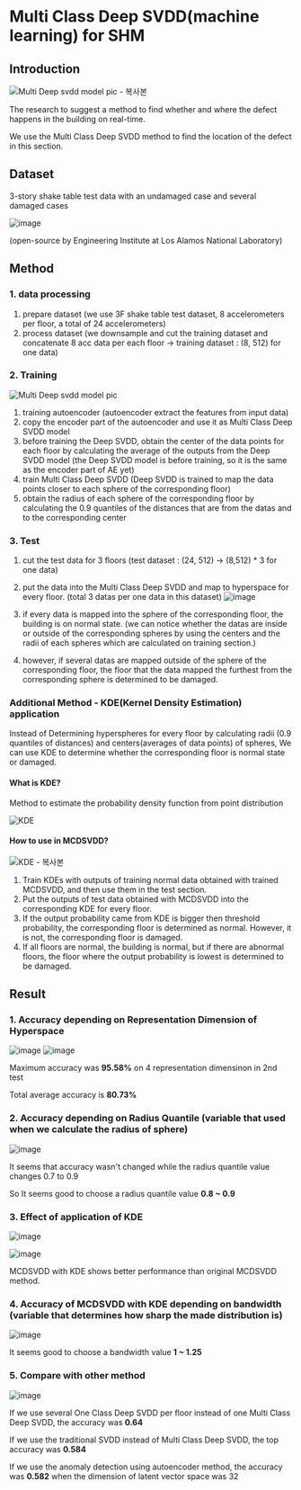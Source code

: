 # Multi Class Deep SVDD(machine learning) for SHM

## Introduction

![Multi Deep svdd model pic - 복사본](https://github.com/happyleeyi/DeepSVDD/assets/173021832/47b45b16-2101-4a44-9d1e-1401a5ae94df)

The research to suggest a method to find whether and where the defect happens in the building on real-time.

We use the Multi Class Deep SVDD method to find the location of the defect in this section.

## Dataset

3-story shake table test data with an undamaged case and several damaged cases

![image](https://github.com/happyleeyi/DeepSVDD/assets/173021832/f5b6d5f1-b504-4c4a-bdbe-be64fa2c6588)

(open-source by Engineering Institute at Los Alamos National Laboratory)

## Method

### 1. data processing
1. prepare dataset (we use 3F shake table test dataset, 8 accelerometers per floor, a total of 24 accelerometers)
2. process dataset (we downsample and cut the training dataset and concatenate 8 acc data per each floor -> training dataset : (8, 512) for one data)

### 2. Training
![Multi Deep svdd model pic](https://github.com/happyleeyi/DeepSVDD/assets/173021832/1c007e9a-019e-42bf-af1d-7b0caeb6db96)

1. training autoencoder (autoencoder extract the features from input data)
2. copy the encoder part of the autoencoder and use it as Multi Class Deep SVDD model
3. before training the Deep SVDD, obtain the center of the data points for each floor by calculating the average of the outputs from the Deep SVDD model (the Deep SVDD model is before training, so it is the same as the encoder part of AE yet)
4. train Multi Class Deep SVDD (Deep SVDD is trained to map the data points closer to each sphere of the corresponding floor)
5. obtain the radius of each sphere of the corresponding floor by calculating the 0.9 quantiles of the distances that are from the datas and to the corresponding center

### 3. Test
1. cut the test data for 3 floors (test dataset : (24, 512) -> (8,512) * 3 for one data)
2. put the data into the Multi Class Deep SVDD and map to hyperspace for every floor. (total 3 datas per one data in this dataset)
![image](https://github.com/happyleeyi/DeepSVDD/assets/173021832/167c7788-6fe7-4312-ab6f-ea98e0ff0dc6)

3. if every data is mapped into the sphere of the corresponding floor, the building is on normal state. (we can notice whether the datas are inside or outside of the corresponding spheres by using the centers and the radii of each spheres which are calculated on training section.)
4. however, if several datas are mapped outside of the sphere of the corresponding floor, the floor that the data mapped the furthest from the corresponding sphere is determined to be damaged.

### Additional Method - KDE(Kernel Density Estimation) application
Instead of Determining hyperspheres for every floor by calculating radii (0.9 quantiles of distances) and centers(averages of data points) of spheres,
We can use KDE to determine whether the corresponding floor is normal state or damaged.

#### What is KDE?
Method to estimate the probability density function from point distribution

![KDE](https://github.com/happyleeyi/MCDSVDD-for-SHM/assets/173021832/2b25b0cc-cc22-42bb-948d-19ec51c0755b)

#### How to use in MCDSVDD?
![KDE - 복사본](https://github.com/happyleeyi/MCDSVDD-for-SHM/assets/173021832/8862adbe-bb1d-4cea-a29f-80e54d88cbf3)

1. Train KDEs with outputs of training normal data obtained with trained MCDSVDD, and then use them in the test section.
2. Put the outputs of test data obtained with MCDSVDD into the corresponding KDE for every floor.
3. If the output probability came from KDE is bigger then threshold probability, the corresponding floor is determined as normal. However, it is not, the corresponding floor is damaged.
4. If all floors are normal, the building is normal, but if there are abnormal floors, the floor where the output probability is lowest is determined to be damaged.



## Result

### 1. Accuracy depending on Representation Dimension of Hyperspace
![image](https://github.com/happyleeyi/MCDSVDD-for-SHM/assets/173021832/c9cf3f20-5cde-44b3-9cd4-6d972288868c)
![image](https://github.com/happyleeyi/MCDSVDD-for-SHM/assets/173021832/356fffb8-7c68-4be0-82eb-6b87591e8862)

Maximum accuracy was __95.58%__ on 4 representation dimensinon in 2nd test

Total average accuracy is __80.73%__

### 2. Accuracy depending on Radius Quantile (variable that used when we calculate the radius of sphere)
![image](https://github.com/happyleeyi/MCDSVDD-for-SHM/assets/173021832/340df077-5ce5-4d95-a735-310183cba243)

It seems that accuracy wasn't changed while the radius quantile value changes 0.7 to 0.9 

So It seems good to choose a radius quantile value __0.8 ~ 0.9__

### 3. Effect of application of KDE
![image](https://github.com/happyleeyi/MCDSVDD-for-SHM/assets/173021832/7729ccd8-5d5f-49ee-b50f-d5eaa0053eca)


![image](https://github.com/happyleeyi/MCDSVDD-for-SHM/assets/173021832/7a4d23a6-fa34-4b66-9aab-b09b95340772)

MCDSVDD with KDE shows better performance than original MCDSVDD method.

### 4. Accuracy of MCDSVDD with KDE depending on bandwidth (variable that determines how sharp the made distribution is)

![image](https://github.com/happyleeyi/MCDSVDD-for-SHM/assets/173021832/198bbc21-c199-482d-8f03-6f02c2fd141e)

It seems good to choose a bandwidth value __1 ~ 1.25__

### 5. Compare with other method

![image](https://github.com/happyleeyi/MCDSVDD-for-SHM/assets/173021832/6bc28aae-a228-4198-ab92-074a6bcd0184)

If we use several One Class Deep SVDD per floor instead of one Multi Class Deep SVDD, the accuracy was __0.64__

If we use the traditional SVDD instead of Multi Class Deep SVDD, the top accuracy was __0.584__

If we use the anomaly detection using autoencoder method, the accuracy was __0.582__ when the dimension of latent vector space was 32

